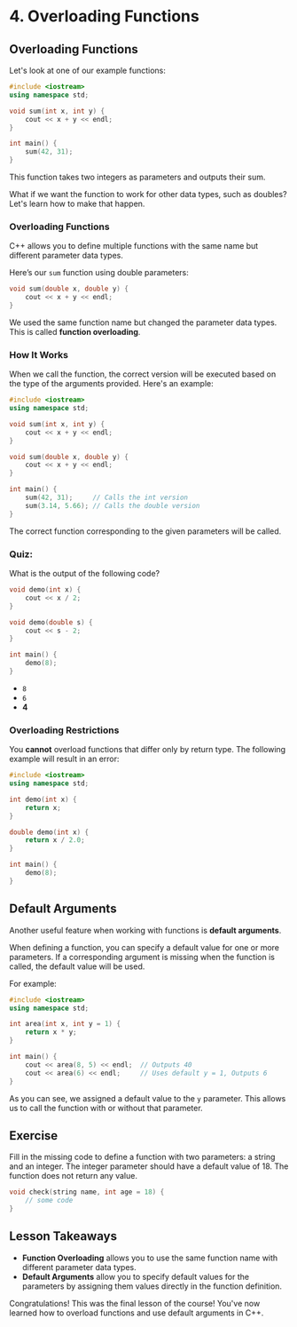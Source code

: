 # 4. Overloading Functions

## Overloading Functions

Let's look at one of our example functions:

```cpp
#include <iostream>
using namespace std;

void sum(int x, int y) {
    cout << x + y << endl;
}

int main() {
    sum(42, 31);
}
```

This function takes two integers as parameters and outputs their sum.

What if we want the function to work for other data types, such as doubles? Let's learn how to make that happen.

### Overloading Functions
C++ allows you to define multiple functions with the same name but different parameter data types.

Here’s our `sum` function using double parameters:

```cpp
void sum(double x, double y) {
    cout << x + y << endl;
}
```

We used the same function name but changed the parameter data types. This is called **function overloading**.

### How It Works
When we call the function, the correct version will be executed based on the type of the arguments provided. Here's an example:

```cpp
#include <iostream>
using namespace std;

void sum(int x, int y) {
    cout << x + y << endl;
}

void sum(double x, double y) {
    cout << x + y << endl;
}

int main() {
    sum(42, 31);     // Calls the int version
    sum(3.14, 5.66); // Calls the double version
}
```

The correct function corresponding to the given parameters will be called.

### Quiz: 
What is the output of the following code?

```cpp
void demo(int x) {
    cout << x / 2;
}

void demo(double s) {
    cout << s - 2;
}

int main() {
    demo(8);
}
```

- `8`
- `6`
- **4**

### Overloading Restrictions
You **cannot** overload functions that differ only by return type. The following example will result in an error:

```cpp
#include <iostream>
using namespace std;

int demo(int x) {
    return x;
}

double demo(int x) {
    return x / 2.0;
}

int main() {
    demo(8);
}
```

## Default Arguments
Another useful feature when working with functions is **default arguments**.

When defining a function, you can specify a default value for one or more parameters. If a corresponding argument is missing when the function is called, the default value will be used.

For example:

```cpp
#include <iostream>
using namespace std;

int area(int x, int y = 1) {
    return x * y;
}

int main() {
    cout << area(8, 5) << endl;  // Outputs 40
    cout << area(6) << endl;     // Uses default y = 1, Outputs 6
}
```

As you can see, we assigned a default value to the `y` parameter. This allows us to call the function with or without that parameter.

## Exercise
Fill in the missing code to define a function with two parameters: a string and an integer. The integer parameter should have a default value of 18. The function does not return any value.

```cpp
void check(string name, int age = 18) {
    // some code
}
```

## Lesson Takeaways
- **Function Overloading** allows you to use the same function name with different parameter data types.
- **Default Arguments** allow you to specify default values for the parameters by assigning them values directly in the function definition.

Congratulations! This was the final lesson of the course! You've now learned how to overload functions and use default arguments in C++.